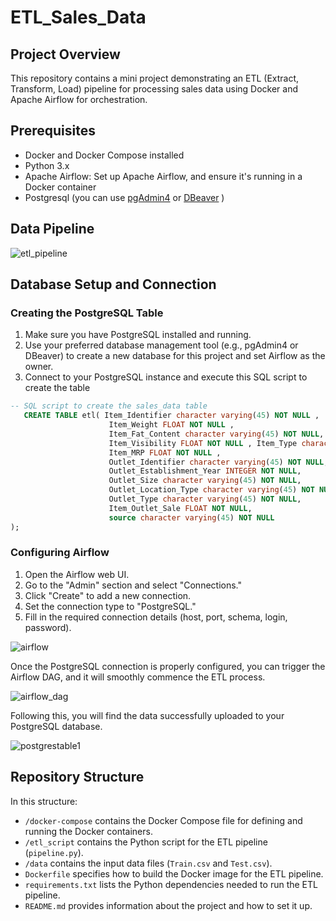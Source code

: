 # ETL_Sales_Data
## Project Overview
This repository contains a mini project demonstrating an ETL (Extract, Transform, Load) pipeline for processing sales data using Docker and Apache Airflow for orchestration.
## Prerequisites
- Docker and Docker Compose installed
- Python 3.x
- Apache Airflow: Set up Apache Airflow, and ensure it's running in a Docker container
- Postgresql (you can use [pgAdmin4](https://www.pgadmin.org/) or [DBeaver](https://dbeaver.io/) )
## Data Pipeline
![etl_pipeline](https://github.com/SoukainaBoufousse/ETL_Sales_Data/assets/104233981/066f6066-bc31-4977-9402-03988c4324e4)


## Database Setup and Connection
### Creating the PostgreSQL Table
1. Make sure you have PostgreSQL installed and running.
2. Use your preferred database management tool (e.g., pgAdmin4 or DBeaver) to create a new database for this project and set Airflow as the owner.
3. Connect to your PostgreSQL instance and execute this SQL script to create the table 

```sql
-- SQL script to create the sales_data table
   CREATE TABLE etl( Item_Identifier character varying(45) NOT NULL , 
                      Item_Weight FLOAT NOT NULL , 
                      Item_Fat_Content character varying(45) NOT NULL,
                      Item_Visibility FLOAT NOT NULL , Item_Type character varying(45) NOT NULL, 
                      Item_MRP FLOAT NOT NULL ,
                      Outlet_Identifier character varying(45) NOT NULL,
                      Outlet_Establishment_Year INTEGER NOT NULL, 
                      Outlet_Size character varying(45) NOT NULL, 
                      Outlet_Location_Type character varying(45) NOT NULL,
                      Outlet_Type character varying(45) NOT NULL, 
                      Item_Outlet_Sale FLOAT NOT NULL, 
                      source character varying(45) NOT NULL
);
```
### Configuring Airflow
1. Open the Airflow web UI.
2. Go to the "Admin" section and select "Connections."
3. Click "Create" to add a new connection.
4. Set the connection type to "PostgreSQL."
5. Fill in the required connection details (host, port, schema, login, password).

![airflow](https://github.com/SoukainaBoufousse/ETL_Sales_Data/assets/104233981/be78f3fa-b62c-4596-9930-bed7c934e974)

Once the PostgreSQL connection is properly configured, you can trigger the Airflow DAG, and it will smoothly commence the ETL process.

![airflow_dag](https://github.com/SoukainaBoufousse/ETL_Sales_Data/assets/104233981/7150dc20-76d9-4e66-8827-0706549544bd)

Following this, you will find the data successfully uploaded to your PostgreSQL database.

![postgrestable1](https://github.com/SoukainaBoufousse/ETL_Sales_Data/assets/104233981/0685aba8-f614-4f9b-aff2-3e6e696b5e6d)

## Repository Structure
In this structure:
- `/docker-compose` contains the Docker Compose file for defining and running the Docker containers.
- `/etl_script` contains the Python script for the ETL pipeline (`pipeline.py`).
- `/data` contains the input data files (`Train.csv` and `Test.csv`).
- `Dockerfile` specifies how to build the Docker image for the ETL pipeline.
- `requirements.txt` lists the Python dependencies needed to run the ETL pipeline.
- `README.md` provides information about the project and how to set it up.


